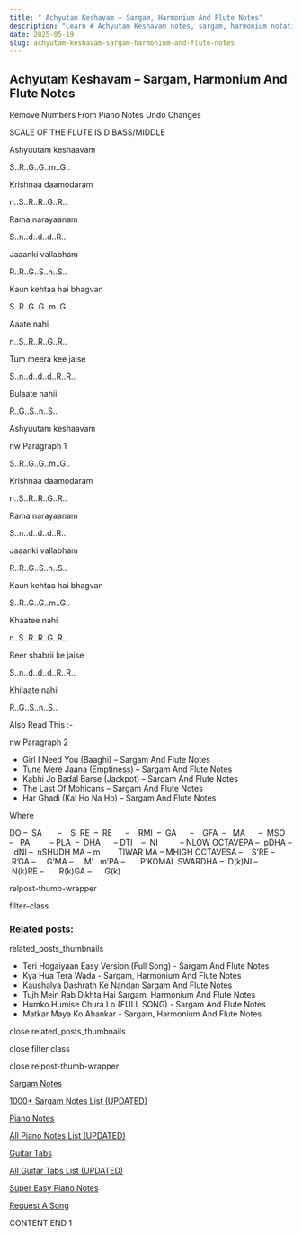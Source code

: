 ```yaml
---
title: " Achyutam Keshavam – Sargam, Harmonium And Flute Notes"
description: "Learn # Achyutam Keshavam notes, sargam, harmonium notations and flute notes. Easy step-by-step tutorial for beginners."
date: 2025-05-19
slug: achyutam-keshavam-sargam-harmonium-and-flute-notes
---
```


## Achyutam Keshavam – Sargam, Harmonium And Flute Notes

Remove Numbers From Piano Notes
Undo Changes

SCALE OF THE FLUTE IS D BASS/MIDDLE

Ashyuutam keshaavam

S..R..G..G..m..G..

Krishnaa daamodaram

n..S..R..R..G..R..

Rama narayaanam

S..n..d..d..d..R..

Jaaanki vallabham

R..R..G..S..n..S..

Kaun kehtaa hai bhagvan

S..R..G..G..m..G..

Aaate nahi

n..S..R..R..G..R..

Tum meera kee jaise

S..n..d..d..d..R..R..

Bulaate nahii

R..G..S..n..S..

Ashyuutam keshaavam

nw Paragraph 1

S..R..G..G..m..G..

Krishnaa daamodaram

n..S..R..R..G..R..

Rama narayaanam

S..n..d..d..d..R..

Jaaanki vallabham

R..R..G..S..n..S..

Kaun kehtaa hai bhagvan

S..R..G..G..m..G..

Khaatee nahi

n..S..R..R..G..R..

Beer shabrii ke jaise

S..n..d..d..d..R..R..

Khilaate nahii

R..G..S..n..S..

Also Read This :-

nw Paragraph 2

- Girl I Need You (Baaghi) – Sargam And Flute Notes
- Tune Mere Jaana (Emptiness) – Sargam And Flute Notes
- Kabhi Jo Badal Barse (Jackpot) – Sargam And Flute Notes
- The Last Of Mohicans – Sargam And Flute Notes
- Har Ghadi (Kal Ho Na Ho) – Sargam And Flute Notes

Where

DO –  SA       –    S  RE  –  RE      –    RMI  –  GA      –    GFA  –   MA      –  MSO  –   PA         – PLA  –  DHA      – DTI    –  NI          – NLOW OCTAVEPA –  pDHA –  dNI –  nSHUDH MA – m        TIWAR MA – MHIGH OCTAVESA –    S’RE –     R’GA –     G’MA –     M’   m’PA –       P’KOMAL SWARDHA –  D(k)NI –       N(k)RE –       R(k)GA –      G(k)

relpost-thumb-wrapper

filter-class

### Related posts:

related_posts_thumbnails

- Teri Hogaiyaan Easy Version (Full Song) - Sargam And Flute Notes
- Kya Hua Tera Wada - Sargam, Harmonium And Flute Notes
- Kaushalya Dashrath Ke Nandan Sargam And Flute Notes
- Tujh Mein Rab Dikhta Hai Sargam, Harmonium And Flute Notes
- Humko Humise Chura Lo (FULL SONG) - Sargam And Flute Notes
- Matkar Maya Ko Ahankar - Sargam, Harmonium And Flute Notes

close related_posts_thumbnails

close filter class

close relpost-thumb-wrapper

[Sargam Notes](/sargam-notes.html)

[1000+ Sargam Notes List (UPDATED)](/all-songs-list-sargam-notes.html)

[Piano Notes](/piano-notes.html)

[All Piano Notes List (UPDATED)](/all-songs-list-piano-notes.html)

[Guitar Tabs](/guitar-tabs.html)

[All Guitar Tabs List (UPDATED)](/all-songs-list-guitar-tabs.html)

[Super Easy Piano Notes](https://studywall.in/)

[Request A Song](/request-a-song.html)

CONTENT END 1
